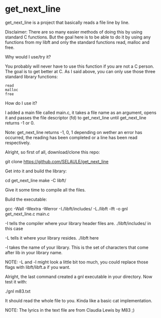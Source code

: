 # get_next_line

get_next_line is a project that basically reads a file line by line.

Disclaimer: There are so many easier methods of doing this by using standard C functions. But the goal here is to be able to do it by using any functions from my libft and only the standard functions read, malloc and free.

Why would I use/try it?

You probably will never have to use this function if you are not a C person. The goal is to get better at C. As I said above, you can only use those three standard library functions:

    read
    malloc
    free

How do I use it?

I added a main file called main.c, it takes a file name as an argument, opens it and passes the file descriptor (fd) to get_next_line until get_next_line returns -1 or 0.

Note: get_next_line returns -1, 0, 1 depending on wether an error has occurred, the reading has been completed or a line has been read respectively.

Alright, so first of all, download/clone this repo:

git clone https://github.com/SELAULE/get_next_line

Get into it and build the library:

cd get_next_line
make -C libft/

Give it some time to compile all the files.

Build the executable:

gcc -Wall -Wextra -Werror -I./libft/includes/ -L./libft -lft -o gnl get_next_line.c main.c

-I tells the compiler where your library header files are. ./libft/includes/ in this case

-L tells it where your library resides. ./libft here

-l takes the name of your library. This is the set of characters that come after lib in your library name.

NOTE: -L and -l might look a little bit too much, you could replace those flags with libft/libft.a if you want.

Alright, the last command created a gnl executable in your directory. Now test it with:

./gnl m83.txt

It should read the whole file to you. Kinda like a basic cat implementation.

NOTE: The lyrics in the text file are from Claudia Lewis by M83 ;)
